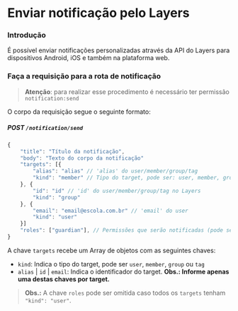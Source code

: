 
# Enviar notificação pelo Layers

### Introdução

É possível enviar notificações personalizadas através da API do Layers para dispositivos Android, iOS e também na plataforma web.

### Faça a requisição para a rota de notificação

> **Atenção**: para realizar esse procedimento é necessário ter permissão `notification:send`

O corpo da requisição segue o seguinte formato:

##### POST `/notification/send`
```js
{
    "title": "Título da notificação",
    "body": "Texto do corpo da notificação"
    "targets": [{
        "alias": "alias" // 'alias' do user/member/group/tag
        "kind": "member" // Tipo do target, pode ser: user, member, group ou tag
    }, {
        "id": "id" // 'id' do user/member/group/tag no Layers
        "kind": "group"
    }, {
        "email": "email@escola.com.br" // 'email' do user
        "kind": "user"
    }]
    "roles": ["guardian"], // Permissões que serão notificadas (pode ser omitida caso os todos os targets tenham `"kind": "user"`)
}
```

A chave `targets` recebe um Array de objetos com as seguintes chaves:

* `kind`: Indica o tipo do target, pode ser `user`, `member`, `group` ou `tag`
* `alias` | `id` | `email`: Indica o identificador do target. **Obs.: Informe apenas uma destas chaves por target.**

> **Obs.:** A chave `roles` pode ser omitida caso todos os `targets` tenham `"kind": "user"`.
